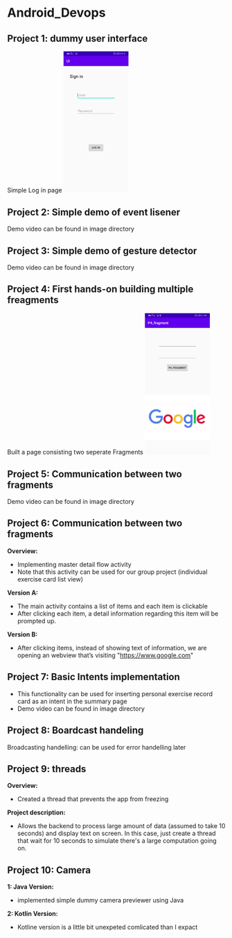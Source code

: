 # Android_Devops

<h2>Project 1: dummy user interface</h2>
Simple Log in page
<img src='https://github.com/jeff024/Android_Devops/blob/master/images/Project1_screenshot.jpg' width="150">

<h2>Project 2: Simple demo of event lisener</h2>
Demo video can be found in image directory

<h2>Project 3: Simple demo of gesture detector</h2>
Demo video can be found in image directory

<h2>Project 4: First hands-on building multiple freagments</h2>
Built a page consisting two seperate Fragments
<img src='https://github.com/jeff024/Android_Devops/blob/master/images/Project4_fragment_screenshot.jpg' width="150">

<h2>Project 5: Communication between two fragments</h2>
Demo video can be found in image directory

<h2>Project 6: Communication between two fragments</h2>

<b>Overview:</b>

- Implementing master detail flow activity
- Note that this activity can be used for our group project (individual exercise card list view)

<b>Version A:</b>

- The main activity contains a list of items and each item is clickable
- After clicking each item, a detail information regarding this item will be prompted up.

<b>Version B:</b>

- After clicking items, instead of showing text of information, we are opening an webview that’s visiting "https://www.google.com"

<h2>Project 7: Basic Intents implementation</h2>

- This functionality can be used for inserting personal exercise record card as an intent in the summary page
- Demo video can be found in image directory

<h2>Project 8: Boardcast handeling</h2>

Broadcasting handelling: can be used for error handelling later

<h2>Project 9: threads</h2>

<b>Overview:</b>

- Created a thread that prevents the app from freezing

<b>Project description: </b>

- Allows the backend to process large amount of data (assumed to take 10 seconds) and display text on screen. In this case, just create a thread that wait for 10 seconds to simulate there's a  large computation going on. 

<h2>Project 10: Camera</h2>

<b>1: Java Version:</b>

- implemented simple dummy camera previewer using Java

<b>2: Kotlin Version: </b>

- Kotline version is a little bit unexpeted comlicated than I expact